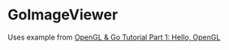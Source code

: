 # GoImageViewer

Uses example from [OpenGL & Go Tutorial Part 1: Hello, OpenGL
](https://kylewbanks.com/blog/tutorial-opengl-with-golang-part-1-hello-opengl)
